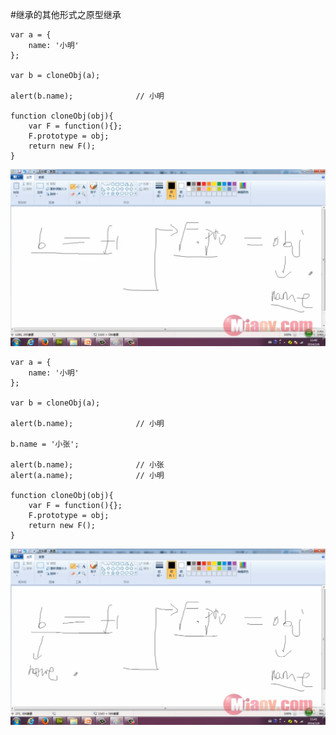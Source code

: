 #继承的其他形式之原型继承

```
var a = {
    name: '小明'
};

var b = cloneObj(a);

alert(b.name);              // 小明

function cloneObj(obj){
    var F = function(){};
    F.prototype = obj;
    return new F();
}
```
![](image/screenshot_1495635941370.png)


```
var a = {
    name: '小明'
};

var b = cloneObj(a);

alert(b.name);              // 小明

b.name = '小张';

alert(b.name);              // 小张
alert(a.name);              // 小明

function cloneObj(obj){
    var F = function(){};
    F.prototype = obj;
    return new F();
}
```
![](image/screenshot_1495636193907.png)


